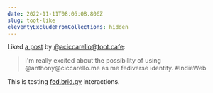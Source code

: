 ```yaml
---
date: 2022-11-11T08:06:08.806Z
slug: toot-like
eleventyExcludeFromCollections: hidden
---
```

<div class="h-cite u-like-of">
Liked <a class="u-url" href="https://toot.cafe/web/@aciccarello/109324149667546772">a post</a> by
<span class="p-author h-card"><a class="u-url p-name" href="https://toot.cafe/@aciccarello">@aciccarello@toot.cafe</a></span>:
<blockquote class="e-content"><p>I'm really excited about the possibility of using @anthony@ciccarello.me as me fediverse identity. #IndieWeb</p></blockquote>
</div>

This is testing <a href="https://fed.brid.gy/">fed.brid.gy</a> interactions.